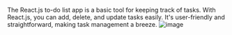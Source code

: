 The React.js to-do list app is a basic tool for keeping track of tasks. With React.js, you can add, delete, and update tasks easily. It's user-friendly and straightforward, making task management a breeze.
![image](https://github.com/ElmahdiAmarjane/ToDoList-App-REACTJS/assets/99350940/c63dbbd4-dad2-493b-95fc-de9833b83a14)

